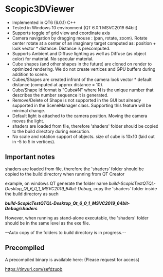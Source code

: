 # Scopic3DViewer

- Implemented in QT6 (6.0.1) C++
- Tested in Windows 10 environment (QT 6.0.1 MSVC2019 64bit)
- Supports toggle of grid view and coordinate axis
- Camera navigation by dragging mouse : (pan, rotate, zoom). Rotate center rotate at a center of an imaginary target computed as: position + look vector * distance. Distance is precomputed.
- Supports Ambient and Diffuse lighting as well as Diffuse (as object color) for material. No specular material.
- Cube shapes (and other shapes in the future) are cloned on render to optimized rendering. We do not create vertices and GPU buffers during addition to scene.
- Cubes/Shapes are created infront of the camera look vector * default distance (computed at approx distance = 10).
- Cube/Shape Id format is "Cube#N" where N is the unique number that describes the number sequence it is generated.
- Remove/Delete of Shape is not supported in the GUI but already supported in the SceneManager class. Supporting this feature will be minimal change.
- Default light is attached to the camera position. Moving the camera moves the light.
- shaders are loaded from file, therefore 'shaders' folder should be copied to the build directory during execution.
- No scale and rotation support of objects. size of cube is 10x10 (laid out in -5 to 5 in vertices).

## Important notes
shaders are loaded from file, therefore the 'shaders' folder should be copied to the build directory when running from QT Creator

example, on windows QT generate the folder name *build-ScopicTestQTQL-Desktop_Qt_6_0_1_MSVC2019_64bit-Debug*, copy the 'shaders' folder inside the build directory as such

***build-ScopicTestQTQL-Desktop_Qt_6_0_1_MSVC2019_64bit-Debug/shaders***

However, when running as stand-alone executable, the 'shaders' folder should be in the same level as the exe file.

--Auto copy of the folders to build directory is in progress.--

## Precompiled
A precompiled binary is available here:
(Please request for access)

https://tinyurl.com/sefdzupb
